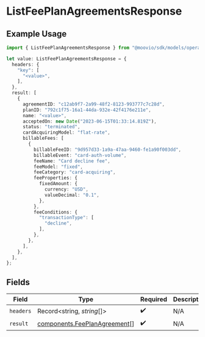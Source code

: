 # ListFeePlanAgreementsResponse

## Example Usage

```typescript
import { ListFeePlanAgreementsResponse } from "@moovio/sdk/models/operations";

let value: ListFeePlanAgreementsResponse = {
  headers: {
    "key": [
      "<value>",
    ],
  },
  result: [
    {
      agreementID: "c12ab9f7-2a99-48f2-8123-993777c7c28d",
      planID: "792c1f75-16a1-44da-932e-42f4176e211e",
      name: "<value>",
      acceptedOn: new Date("2023-06-15T01:33:14.819Z"),
      status: "terminated",
      cardAcquiringModel: "flat-rate",
      billableFees: [
        {
          billableFeeID: "9d957d33-1a9a-47aa-9460-fe1a90f003dd",
          billableEvent: "card-auth-volume",
          feeName: "Card decline fee",
          feeModel: "fixed",
          feeCategory: "card-acquiring",
          feeProperties: {
            fixedAmount: {
              currency: "USD",
              valueDecimal: "0.1",
            },
          },
          feeConditions: {
            "transactionType": [
              "decline",
            ],
          },
        },
      ],
    },
  ],
};
```

## Fields

| Field                                                                        | Type                                                                         | Required                                                                     | Description                                                                  |
| ---------------------------------------------------------------------------- | ---------------------------------------------------------------------------- | ---------------------------------------------------------------------------- | ---------------------------------------------------------------------------- |
| `headers`                                                                    | Record<string, *string*[]>                                                   | :heavy_check_mark:                                                           | N/A                                                                          |
| `result`                                                                     | [components.FeePlanAgreement](../../models/components/feeplanagreement.md)[] | :heavy_check_mark:                                                           | N/A                                                                          |